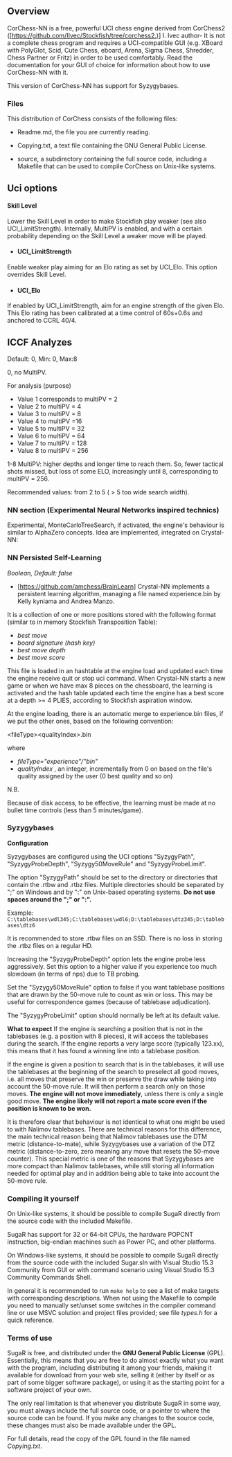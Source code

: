 ## Overview

CorChess-NN is a free, powerful UCI chess engine derived from CorChess2 ([https://github.com/IIvec/Stockfish/tree/corchess2.)] I. Ivec author-
It is not a complete chess program and requires a UCI-compatible GUI (e.g. XBoard with PolyGlot, Scid, Cute Chess, eboard, Arena, Sigma Chess, Shredder,
Chess Partner or Fritz) in order to be used comfortably. Read the documentation for your GUI of choice for information about how to use CorChess-NN with it.

This version of CorChess-NN has support for Syzygybases.

### Files

This distribution of CorChess consists of the following files:

  * Readme.md, the file you are currently reading.

  * Copying.txt, a text file containing the GNU General Public License.

  * source, a subdirectory containing the full source code, including a Makefile
    that can be used to compile CorChess on Unix-like systems.

## Uci options

#### Skill Level
Lower the Skill Level in order to make Stockfish play weaker (see also UCI_LimitStrength). Internally, MultiPV is enabled, and with a certain probability depending on the Skill Level a weaker move will be played.
										

* #### UCI_LimitStrength
Enable weaker play aiming for an Elo rating as set by UCI_Elo. This option overrides Skill Level.

* #### UCI_Elo
If enabled by UCI_LimitStrength, aim for an engine strength of the given Elo. This Elo rating has been calibrated at a time control of 60s+0.6s and anchored to CCRL 40/4.

## ICCF Analyzes
Default: 0, Min: 0, Max:8

0, no MultiPV.

For analysis (purpose)
* Value 1 corresponds to multiPV = 2
* Value 2 to multiPV = 4
* Value 3 to multiPV = 8
* Value 4 to multiPV =16
* Value 5 to multiPV = 32
* Value 6 to multiPV = 64
* Value 7 to multiPV = 128
* Value 8 to multiPV = 256

1-8 MultiPV: higher depths and longer time to reach them. So, fewer tactical shots missed, but loss of some ELO, increasingly until 8,
corresponding to multiPV = 256.


Recommended values: from 2 to 5 ( > 5 too wide search width).


### NN section (Experimental Neural Networks inspired technics)
Experimental, MonteCarloTreeSearch, if activated, the engine's behaviour is similar to AlphaZero concepts.
Idea are implemented, integrated on Crystal-NN:
	
### NN Persisted Self-Learning
_Boolean, Default: false_


- [https://github.com/amchess/BrainLearn] Crystal-NN implements a persistent learning algorithm, managing a file named experience.bin by Kelly kyniama and Andrea Manzo.

It is a collection of one or more positions stored with the following format (similar to in memory Stockfish Transposition Table):

- _best move_
- _board signature (hash key)_
- _best move depth_
- _best move score_

This file is loaded in an hashtable at the engine load and updated each time the engine receive quit or stop uci command.
When Crystal-NN starts a new game or when we have max 8 pieces on the chessboard, the learning is activated and the hash table updated each time the engine has a best score
at a depth >= 4 PLIES, according to Stockfish aspiration window.

At the engine loading, there is an automatic merge to experience.bin files, if we put the other ones, based on the following convention:

&lt;fileType&gt;&lt;qualityIndex&gt;.bin

where

- _fileType=&quot;experience&quot;/&quot;bin&quot;_
- _qualityIndex_ , an integer, incrementally from 0 on based on the file&#39;s quality assigned by the user (0 best quality and so on)

N.B.

Because of disk access, to be effective, the learning must be made at no bullet time controls (less than 5 minutes/game).



### Syzygybases

**Configuration**

Syzygybases are configured using the UCI options "SyzygyPath",
"SyzygyProbeDepth", "Syzygy50MoveRule" and "SyzygyProbeLimit".

The option "SyzygyPath" should be set to the directory or directories that
contain the .rtbw and .rtbz files. Multiple directories should be
separated by ";" on Windows and by ":" on Unix-based operating systems.
**Do not use spaces around the ";" or ":".**

Example: `C:\tablebases\wdl345;C:\tablebases\wdl6;D:\tablebases\dtz345;D:\tablebases\dtz6`

It is recommended to store .rtbw files on an SSD. There is no loss in
storing the .rtbz files on a regular HD.

Increasing the "SyzygyProbeDepth" option lets the engine probe less
aggressively. Set this option to a higher value if you experience too much
slowdown (in terms of nps) due to TB probing.

Set the "Syzygy50MoveRule" option to false if you want tablebase positions
that are drawn by the 50-move rule to count as win or loss. This may be useful
for correspondence games (because of tablebase adjudication).

The "SyzygyProbeLimit" option should normally be left at its default value.

**What to expect**
If the engine is searching a position that is not in the tablebases (e.g.
a position with 8 pieces), it will access the tablebases during the search.
If the engine reports a very large score (typically 123.xx), this means
that it has found a winning line into a tablebase position.

If the engine is given a position to search that is in the tablebases, it
will use the tablebases at the beginning of the search to preselect all
good moves, i.e. all moves that preserve the win or preserve the draw while
taking into account the 50-move rule.
It will then perform a search only on those moves. **The engine will not move
immediately**, unless there is only a single good move. **The engine likely
will not report a mate score even if the position is known to be won.**

It is therefore clear that behaviour is not identical to what one might
be used to with Nalimov tablebases. There are technical reasons for this
difference, the main technical reason being that Nalimov tablebases use the
DTM metric (distance-to-mate), while Syzygybases use a variation of the
DTZ metric (distance-to-zero, zero meaning any move that resets the 50-move
counter). This special metric is one of the reasons that Syzygybases are
more compact than Nalimov tablebases, while still storing all information
needed for optimal play and in addition being able to take into account
the 50-move rule.


### Compiling it yourself

On Unix-like systems, it should be possible to compile SugaR
directly from the source code with the included Makefile.

SugaR has support for 32 or 64-bit CPUs, the hardware POPCNT
instruction, big-endian machines such as Power PC, and other platforms.

On Windows-like systems, it should be possible to compile SugaR
directly from the source code with the included Sugar.sln with Visual Studio 15.3 Community 
from GUI or with command scenario using Visual Studio 15.3 Community Commands Shell.

In general it is recommended to run `make help` to see a list of make
targets with corresponding descriptions. When not using the Makefile to
compile you need to manually
set/unset some switches in the compiler command line or use MSVC solution and project files provided; see file *types.h*
for a quick reference.


### Terms of use

SugaR is free, and distributed under the **GNU General Public License**
(GPL). Essentially, this means that you are free to do almost exactly
what you want with the program, including distributing it among your
friends, making it available for download from your web site, selling
it (either by itself or as part of some bigger software package), or
using it as the starting point for a software project of your own.

The only real limitation is that whenever you distribute SugaR in
some way, you must always include the full source code, or a pointer
to where the source code can be found. If you make any changes to the
source code, these changes must also be made available under the GPL.

For full details, read the copy of the GPL found in the file named
*Copying.txt*.

